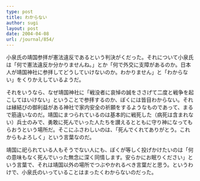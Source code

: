 ```yaml
---
type: post
title: わからない
author: sugi
layout: post
date: 2004-04-08
url: /journal/854/
---
```

小泉氏の靖国参拝が憲法違反であるという判決がくだった。それについて小泉氏は「何で憲法違反か分かりませんね。」とか「何で外交に支障があるのか。日本人が靖国神社に参拝してどうしていけないのか。わかりません」と「わからない」をくりかえしているようだ。

それをいうなら、なぜ靖国神社に「戦没者に哀悼の誠をささげて二度と戦争を起こしてはいけない」ということで参拝するのか、ぼくには皆目わからない。それは縁結びの御利益がある神社で家内安全の祈願をするようなものであって、まるで筋違いなのだ。靖国にまつられているのは基本的に戦死した（病死は含まれない）兵士のみで、勇敢に死んでいった人たちを讃えるとともに守り神になってもらおうという場所だ。そこにふさわしいのは、「死んでくれてありがとう。これからもよろしく」という言葉なのだ。

靖国に祀られている人もそうでない人にも、ぼくが等しく投げかけたいのは「何の意味もなく死んでいった無念に深く同情します。安らかにお眠りください」という言葉で、それは靖国以外の場所でつぶやかれるべき言葉だと思う。というわけで、小泉氏のいっていることはまったくわからないのだった。
